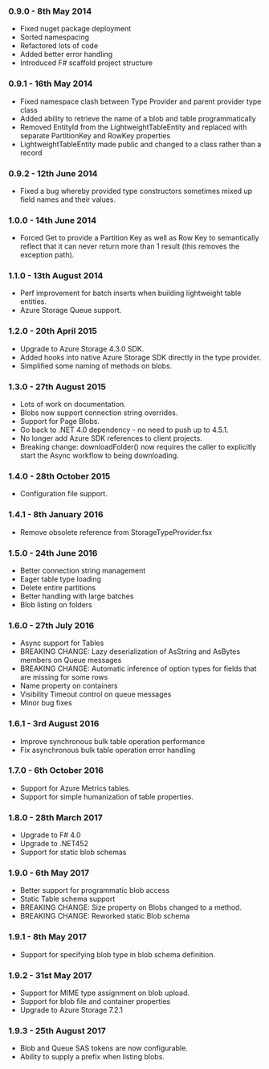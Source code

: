 ### 0.9.0 - 8th May 2014
* Fixed nuget package deployment
* Sorted namespacing
* Refactored lots of code
* Added better error handling
* Introduced F# scaffold project structure

### 0.9.1 - 16th May 2014
* Fixed namespace clash between Type Provider and parent provider type class
* Added ability to retrieve the name of a blob and table programmatically
* Removed EntityId from the LightweightTableEntity and replaced with separate PartitionKey and RowKey properties
* LightweightTableEntity made public and changed to a class rather than a record

### 0.9.2 - 12th June 2014
* Fixed a bug whereby provided type constructors sometimes mixed up field names and their values.

### 1.0.0 - 14th June 2014
* Forced Get to provide a Partition Key as well as Row Key to semantically reflect that it can never return more than 1 result (this removes the exception path).

### 1.1.0 - 13th August 2014
* Perf improvement for batch inserts when building lightweight table entities.
* Azure Storage Queue support.

### 1.2.0 - 20th April 2015
* Upgrade to Azure Storage 4.3.0 SDK.
* Added hooks into native Azure Storage SDK directly in the type provider.
* Simplified some naming of methods on blobs.

### 1.3.0 - 27th August 2015
* Lots of work on documentation.
* Blobs now support connection string overrides.
* Support for Page Blobs.
* Go back to .NET 4.0 dependency - no need to push up to 4.5.1.
* No longer add Azure SDK references to client projects.
* Breaking change: downloadFolder() now requires the caller to explicitly start the Async workflow to being downloading.

### 1.4.0 - 28th October 2015
* Configuration file support.

### 1.4.1 - 8th January 2016
* Remove obsolete reference from StorageTypeProvider.fsx

### 1.5.0 - 24th June 2016
* Better connection string management
* Eager table type loading
* Delete entire partitions
* Better handling with large batches
* Blob listing on folders

### 1.6.0 - 27th July 2016
* Async support for Tables
* BREAKING CHANGE: Lazy deserialization of AsString and AsBytes members on Queue messages
* BREAKING CHANGE: Automatic inference of option types for fields that are missing for some rows
* Name property on containers
* Visibility Timeout control on queue messages
* Minor bug fixes

### 1.6.1 - 3rd August 2016
* Improve synchronous bulk table operation performance
* Fix asynchronous bulk table operation error handling

### 1.7.0 - 6th October 2016
* Support for Azure Metrics tables.
* Support for simple humanization of table properties.

### 1.8.0 - 28th March 2017
* Upgrade to F# 4.0
* Upgrade to .NET452
* Support for static blob schemas

### 1.9.0 - 6th May 2017
* Better support for programmatic blob access
* Static Table schema support
* BREAKING CHANGE: Size property on Blobs changed to a method.
* BREAKING CHANGE: Reworked static Blob schema

### 1.9.1 - 8th May 2017
* Support for specifying blob type in blob schema definition.

### 1.9.2 - 31st May 2017
* Support for MIME type assignment on blob upload.
* Support for blob file and container properties
* Upgrade to Azure Storage 7.2.1

### 1.9.3 - 25th August 2017
* Blob and Queue SAS tokens are now configurable.
* Ability to supply a prefix when listing blobs.